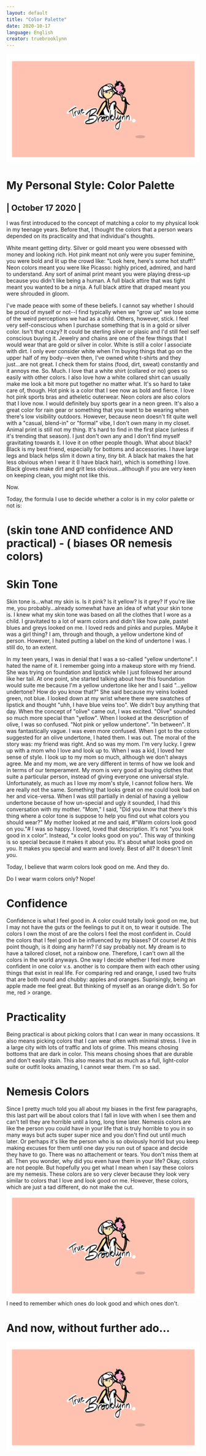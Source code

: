 ```yaml
---
layout: default
title: "Color Palette"
date: 2020-10-17
language: English
creator: truebrooklynn
---
```

<div class ="postBanner">
     <img src="/../../css/default_header.png" alt="True Brooklynn Banner">
     <h1>My Personal Style: Color Palette</h1>
     <h2> | October 17 2020 | </h2>
</div>

I was first introduced to the concept of matching a color to my physical look in my teenage years. Before that, I thought the colors that a person wears depended on its practicality and that individual's thoughts.

White meant getting dirty. 
Silver or gold meant you were obsessed with money and looking rich.
Hot pink meant not only were you super feminine, you were bold and lit up the crowd like: "Look here, here's some hot stuff!"
Neon colors meant you were like Picasso: highly priced, admired, and hard to understand.
Any sort of animal print meant you were playing dress-up because you didn't like being a human.
A full black attire that was tight meant you wanted to be a ninja. A full black attire that draped meant you were shrouded in gloom.

I've made peace with some of these beliefs. I cannot say whether I should be proud of myself or not--I find typically when we "grow up" we lose some of the weird perceptions we had as a child. Others, however, stick.
I feel very self-conscious when I purchase something that is in a gold or silver color. Isn't that crazy? It could be sterling silver or plasic and I'd still feel self conscious buying it. Jewelry and chains are one of the few things that I would wear that are gold or silver in color.
White is still a color I associate with dirt. I only ever consider white when I'm buying things that go on the upper half of my body--even then, I've owned white t-shirts and they just...are not great. I check them for stains (food, dirt, sweat) constantly and it annoys me. So. Much. I love that a white shirt (collared or no) goes so easily with other colors. I also love how a white collared shirt can usually make me look a bit more put together no matter what. It's so hard to take care of, though.
Hot pink is a color that I see now as bold and fierce. I love hot pink sports bras and atheletic outerwear.
Neon colors are also colors that I love now. I would definitely buy sports gear in a neon green. It's also a great color for rain gear or something that you want to be wearing when there's low visibility outdoors. However, because neon doesn't fit quite well with a "casual, blend-in" or "formal" vibe, I don't own many in my closet.
Animal print is still not my thing. It's hard to find in the first place (unless if it's trending that season). I just don't own any and I don't find myself gravitating towards it. I love it on other people though.
What about black? Black is my best friend, especially for bottoms and accessories. I have large legs and black helps slim it down a tiny, *tiny* bit. A black hat makes the hat less obvious when I wear it (I have black hair), which is something I love. Black gloves make dirt and grit less obvious...although if you are very keen on keeping clean, you might not like this.

Now.

Today, the formula I use to decide whether a color is in my color palette or not is:
# (skin tone AND confidence AND practical) - ( biases OR nemesis colors)

# Skin Tone
Skin tone is...what my skin is. Is it pink? Is it yellow? Is it grey?
If you're like me, you probably...already somewhat have an idea of what your skin tone is.
I knew what my skin tone was based on all the clothes that I wore as a child. I gravitated to a lot of warm colors and didn't like how pale, pastel blues and greys looked on me. I loved reds and pinks and purples. MAybe it was a girl thing?
I am, through and though, a yellow undertone kind of person.
However, I hated putting a label on the kind of undertone I was. I still do, to an extent.

In my teen years, I was in denial that I was a so-called "yellow undertone". I hated the name of it. 
I remember going into a makeup store with my friend. She was trying on foundation and lipstick while I just followed her around like her tail. At one point, she started talking about how this foundation would suite me because I'm a yellow undertone like her and I said "...yellow undertone? How do you know that?"
She said because my veins looked green, not blue. I looked down at my wrist where there were swatches of lipstick and thought "uhh, I have blue veins too". We didn't buy anything that day.
When the concept of "olive" came out, I was excited. "Olive" sounded so much more special than "yellow". When I looked at the description of olive, I was so confused. "Not pink or yellow undertone". "In between". It was fantastically vague. I was even more confused. When I got to the colors suggested for an olive undertone, I hated them. I was out.
The moral of the story was: my friend was right. And so was my mom.
I'm very lucky. I grew up with a mom who I love and look up to. When I was a kid, I loved her sense of style. I look up to my mom so much, although we don't always agree.
Me and my mom, we are very different in terms of how we look and in terms of our temperament. My mom is very good at buying clothes that suite a particular person, instead of giving everyone one universal style. Unfortunately, as much as I love my mom's style, I cannot follow hers. We are really not the same. Something that looks great on me could look bad on her and vice-versa.
When I was still partially in denial of having a yellow undertone because of how un-special and ugly it sounded, I had this conversation with my mother.
"Mom," I said, "Did you know that there's this thing where a color tone is suppose to help you find out what colors you should wear?"
My mother looked at me and said, #"Warm colors look good on you."#
I was so happy. I loved, loved that description.
It's not "you look good in x color".
Instead, "x color looks good on you".
This way of thinking is so special because it makes it about you. It's about what looks good on you. It makes you special and warm and lovely. Best of all? It doesn't limit you.

Today, I believe that warm colors look good on me. And they do.

Do I wear warm colors only? Nope!

# Confidence
Confidence is what I feel good in. A color could totally look good on me, but I may not have the guts or the feelings to put it on, to wear it outside.
The colors I own the most of are the colors I feel the most confident in.
Could the colors that I feel good in be influenced by my biases? Of course! At this point though, is it doing any harm? I'd say probably not. My dream is to have a tailored closet, not a rainbow one. Therefore, I can't own all the colors in the world anyways.
One way I decide whether I feel more confident in one color v.s. another is to compare them with each other using things that exist in real life.
For comparing red and orange, I used two fruits that are both round and chubby: apples and oranges.
Suprisingly, being an apple made me feel great. But thinking of myself as an orange didn't.
So for me, red > orange.

# Practicality
Being practical is about picking colors that I can wear in many occassions. It also means picking colors that I can wear often with minimal stress.
I live in a large city with lots of traffic and lots of grime. This means chosing bottoms that are dark in color. This means chosing shoes that are durable and don't easily stain.
This also means that as much as a full, light-color suite or outfit looks amazing, I cannot wear them. I'm so sad.

# Nemesis Colors
Since I pretty much told you all about my biases in the first few paragraphs, this last part will be about colors that I fall in love with when I see them and can't tell they are horrible until a long, long time later.
Nemesis colors are like the person you could have in your life that is truly horrible to you in so many ways but acts super super nice and you don't find out until much later. Or perhaps it's like the person who is so obviously horrid but you keep making excuses for them until one day you run out of space and decide they have to go.
There was no attachement or tears. You don't miss them at all. Then you wonder, why did you even have them in your life?
Okay, colors are not people.
But hopefully you get what I mean when I say these colors are my nemesis.
These colors are so very clever because they look very similar to colors that I love and look good on me. However, these colors, which are just a tad different, do not make the cut.
<img src="/../../css/default_header.png" alt="These Colors Are My Nemesis">
I need to remember which ones do look good and which ones don't.

# And now, without further ado...
<img src="/../../css/default_header.png" alt="My True Color Palette: Warm">
